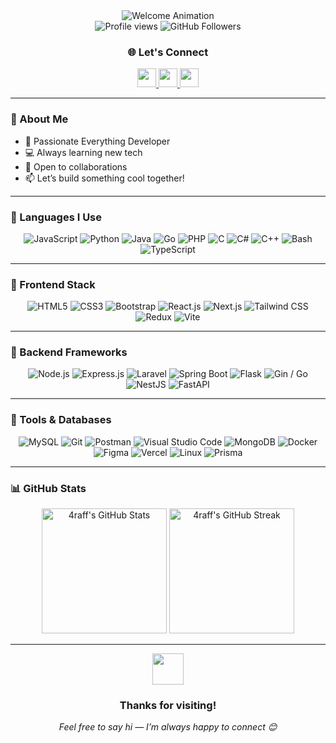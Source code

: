 <div align="center">
  <img src="https://readme-typing-svg.herokuapp.com/?font=Righteous&size=35&duration=4000&center=true&vCenter=true&width=500&height=70&lines=Hi+There!+👋;+I'm+4Raff!;Welcome+to+my+GitHub!" alt="Welcome Animation" />
  
  <br/>
  
  <img src="https://komarev.com/ghpvc/?username=4raff&label=Visitors&color=0e75b6&style=flat" alt="Profile views" />
  <img src="https://img.shields.io/github/followers/4raff?label=Followers&style=social" alt="GitHub Followers" />

  <h3>🌐 Let's Connect</h3>
  <p>
    <a href="https://instagram.com/araffiarsy" title="Instagram">
      <img src="https://skillicons.dev/icons?i=instagram" height="30" />
    </a>
    <a href="https://www.linkedin.com/in/ahmad-arasy-b81024340/" title="LinkedIn">
      <img src="https://skillicons.dev/icons?i=linkedin" height="30" />
    </a>
    <a href="#" title="Discord: mmahmutt">
      <img src="https://skillicons.dev/icons?i=discord" height="30" />
    </a>
  </p>
</div>

---

### 🚀 About Me

- 🎯 Passionate Everything Developer  
- 💻 Always learning new tech  
- 🤝 Open to collaborations  
- 📫 Let’s build something cool together!

---

### 🧠 Languages I Use

<p align="center">
  <img src="https://skillicons.dev/icons?i=js" title="JavaScript" />
  <img src="https://skillicons.dev/icons?i=python" title="Python" />
  <img src="https://skillicons.dev/icons?i=java" title="Java" />
  <img src="https://skillicons.dev/icons?i=go" title="Go" />
  <img src="https://skillicons.dev/icons?i=php" title="PHP" />
  <img src="https://skillicons.dev/icons?i=c" title="C" />
  <img src="https://skillicons.dev/icons?i=cs" title="C#" />
  <img src="https://skillicons.dev/icons?i=cpp" title="C++" />
  <img src="https://skillicons.dev/icons?i=bash" title="Bash" />
  <img src="https://skillicons.dev/icons?i=ts" title="TypeScript" />
</p>

---

### 🎨 Frontend Stack

<p align="center">
  <img src="https://skillicons.dev/icons?i=html" title="HTML5" />
  <img src="https://skillicons.dev/icons?i=css" title="CSS3" />
  <img src="https://skillicons.dev/icons?i=bootstrap" title="Bootstrap" />
  <img src="https://skillicons.dev/icons?i=react" title="React.js" />
  <img src="https://skillicons.dev/icons?i=nextjs" title="Next.js" />
  <img src="https://skillicons.dev/icons?i=tailwind" title="Tailwind CSS" />
  <img src="https://skillicons.dev/icons?i=redux" title="Redux" />
  <img src="https://skillicons.dev/icons?i=vite" title="Vite" />
</p>

---

### 🔧 Backend Frameworks

<p align="center">
  <img src="https://skillicons.dev/icons?i=nodejs" title="Node.js" />
  <img src="https://skillicons.dev/icons?i=express" title="Express.js" />
  <img src="https://skillicons.dev/icons?i=laravel" title="Laravel" />
  <img src="https://skillicons.dev/icons?i=spring" title="Spring Boot" />
  <img src="https://skillicons.dev/icons?i=flask" title="Flask" />
  <img src="https://skillicons.dev/icons?i=go" title="Gin / Go" />
  <img src="https://skillicons.dev/icons?i=nestjs" title="NestJS" />
  <img src="https://skillicons.dev/icons?i=fastapi" title="FastAPI" />
</p>

---

### 💾 Tools & Databases

<p align="center">
  <img src="https://skillicons.dev/icons?i=mysql" title="MySQL" />
  <img src="https://skillicons.dev/icons?i=git" title="Git" />
  <img src="https://skillicons.dev/icons?i=postman" title="Postman" />
  <img src="https://skillicons.dev/icons?i=vscode" title="Visual Studio Code" />
  <img src="https://skillicons.dev/icons?i=mongodb" title="MongoDB" />
  <img src="https://skillicons.dev/icons?i=docker" title="Docker" />
  <img src="https://skillicons.dev/icons?i=figma" title="Figma" />
  <img src="https://skillicons.dev/icons?i=vercel" title="Vercel" />
  <img src="https://skillicons.dev/icons?i=linux" title="Linux" />
  <img src="https://skillicons.dev/icons?i=prisma" title="Prisma" />
</p>

---

### 📊 GitHub Stats

<p align="center">
  <img src="https://github-readme-stats.vercel.app/api?username=4raff&show_icons=true&theme=tokyonight&count_private=true" alt="4raff's GitHub Stats" height="200" />
  <img src="https://github-readme-streak-stats.herokuapp.com/?user=4raff&theme=tokyonight" alt="4raff's GitHub Streak" height="200" />
</p>


---

<div align="center">
  <img src="https://media.giphy.com/media/LnQjpWaON8nhr21vNW/giphy.gif" width="50" />
  <h3>Thanks for visiting!</h3>
  <em>Feel free to say hi — I’m always happy to connect 😊</em>
</div>
